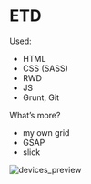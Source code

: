 # ETD

Used:
- HTML
- CSS (SASS)
- RWD
- JS
- Grunt, Git

What’s more?
- my own grid
- GSAP
- slick

![devices_preview]()
